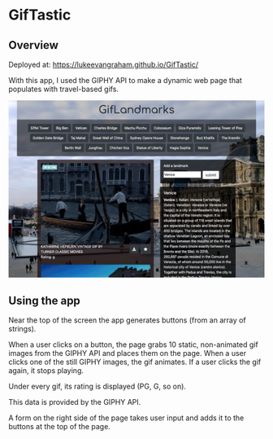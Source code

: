 # GifTastic

## Overview
Deployed at: https://lukeevangraham.github.io/GifTastic/

With this app, I used the GIPHY API to make a dynamic web page that populates with travel-based gifs.

![Venice](./readmeImages/venice.png "Venice")

## Using the app

Near the top of the screen the app generates buttons (from an array of strings).

When a user clicks on a button, the page grabs 10 static, non-animated gif images from the GIPHY API and places them on the page.
When a user clicks one of the still GIPHY images, the gif animates. If a user clicks the gif again, it stops playing.

Under every gif, its rating is displayed (PG, G, so on).

This data is provided by the GIPHY API.

A form on the right side of the page takes user input and adds it to the buttons at the top of the page.
